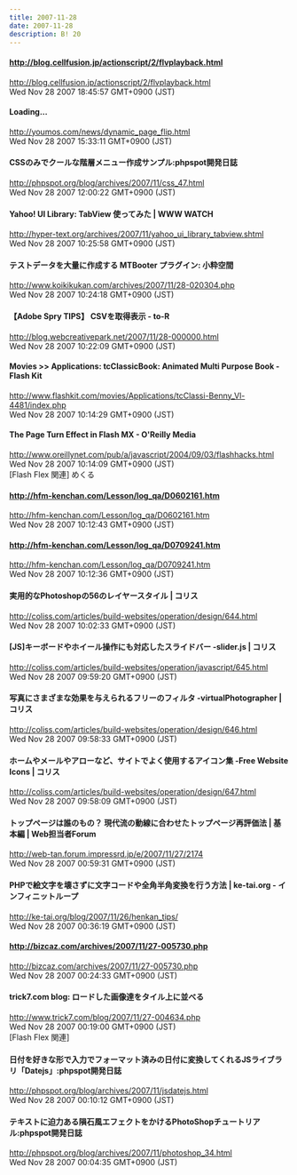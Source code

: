 ```yaml
---
title: 2007-11-28
date: 2007-11-28
description: B! 20
---
```


#### http://blog.cellfusion.jp/actionscript/2/flvplayback.html
http://blog.cellfusion.jp/actionscript/2/flvplayback.html<br>
Wed Nov 28 2007 18:45:57 GMT+0900 (JST)<br>


#### Loading...
http://youmos.com/news/dynamic_page_flip.html<br>
Wed Nov 28 2007 15:33:11 GMT+0900 (JST)<br>


#### CSSのみでクールな階層メニュー作成サンプル:phpspot開発日誌
http://phpspot.org/blog/archives/2007/11/css_47.html<br>
Wed Nov 28 2007 12:00:22 GMT+0900 (JST)<br>


#### Yahoo! UI Library: TabView 使ってみた | WWW WATCH
http://hyper-text.org/archives/2007/11/yahoo_ui_library_tabview.shtml<br>
Wed Nov 28 2007 10:25:58 GMT+0900 (JST)<br>


#### テストデータを大量に作成する MTBooter プラグイン: 小粋空間
http://www.koikikukan.com/archives/2007/11/28-020304.php<br>
Wed Nov 28 2007 10:24:18 GMT+0900 (JST)<br>


#### 【Adobe Spry TIPS】 CSVを取得表示 - to-R
http://blog.webcreativepark.net/2007/11/28-000000.html<br>
Wed Nov 28 2007 10:22:09 GMT+0900 (JST)<br>


#### Movies >> Applications: tcClassicBook: Animated Multi Purpose Book - Flash Kit
http://www.flashkit.com/movies/Applications/tcClassi-Benny_Vl-4481/index.php<br>
Wed Nov 28 2007 10:14:29 GMT+0900 (JST)<br>


#### The Page Turn Effect in Flash MX - O'Reilly Media
http://www.oreillynet.com/pub/a/javascript/2004/09/03/flashhacks.html<br>
Wed Nov 28 2007 10:14:09 GMT+0900 (JST)<br>
[Flash Flex 関連] めくる


#### http://hfm-kenchan.com/Lesson/log_qa/D0602161.htm
http://hfm-kenchan.com/Lesson/log_qa/D0602161.htm<br>
Wed Nov 28 2007 10:12:43 GMT+0900 (JST)<br>


#### http://hfm-kenchan.com/Lesson/log_qa/D0709241.htm
http://hfm-kenchan.com/Lesson/log_qa/D0709241.htm<br>
Wed Nov 28 2007 10:12:36 GMT+0900 (JST)<br>


####   実用的なPhotoshopの56のレイヤースタイル | コリス
http://coliss.com/articles/build-websites/operation/design/644.html<br>
Wed Nov 28 2007 10:02:33 GMT+0900 (JST)<br>


####   [JS]キーボードやホイール操作にも対応したスライドバー -slider.js | コリス
http://coliss.com/articles/build-websites/operation/javascript/645.html<br>
Wed Nov 28 2007 09:59:20 GMT+0900 (JST)<br>


####   写真にさまざまな効果を与えられるフリーのフィルタ -virtualPhotographer | コリス
http://coliss.com/articles/build-websites/operation/design/646.html<br>
Wed Nov 28 2007 09:58:33 GMT+0900 (JST)<br>


####   ホームやメールやアローなど、サイトでよく使用するアイコン集 -Free Website Icons | コリス
http://coliss.com/articles/build-websites/operation/design/647.html<br>
Wed Nov 28 2007 09:58:09 GMT+0900 (JST)<br>


#### トップページは誰のもの？ 現代流の動線に合わせたトップページ再評価法 | 基本編 | Web担当者Forum
http://web-tan.forum.impressrd.jp/e/2007/11/27/2174<br>
Wed Nov 28 2007 00:59:31 GMT+0900 (JST)<br>


#### PHPで絵文字を壊さずに文字コードや全角半角変換を行う方法 | ke-tai.org - インフィニットループ
http://ke-tai.org/blog/2007/11/26/henkan_tips/<br>
Wed Nov 28 2007 00:36:19 GMT+0900 (JST)<br>


#### http://bizcaz.com/archives/2007/11/27-005730.php
http://bizcaz.com/archives/2007/11/27-005730.php<br>
Wed Nov 28 2007 00:24:33 GMT+0900 (JST)<br>


#### trick7.com blog: ロードした画像達をタイル上に並べる
http://www.trick7.com/blog/2007/11/27-004634.php<br>
Wed Nov 28 2007 00:19:00 GMT+0900 (JST)<br>
[Flash Flex 関連]


#### 日付を好きな形で入力でフォーマット済みの日付に変換してくれるJSライブラリ「Datejs」:phpspot開発日誌
http://phpspot.org/blog/archives/2007/11/jsdatejs.html<br>
Wed Nov 28 2007 00:10:12 GMT+0900 (JST)<br>


#### テキストに迫力ある隕石風エフェクトをかけるPhotoShopチュートリアル:phpspot開発日誌
http://phpspot.org/blog/archives/2007/11/photoshop_34.html<br>
Wed Nov 28 2007 00:04:35 GMT+0900 (JST)<br>


